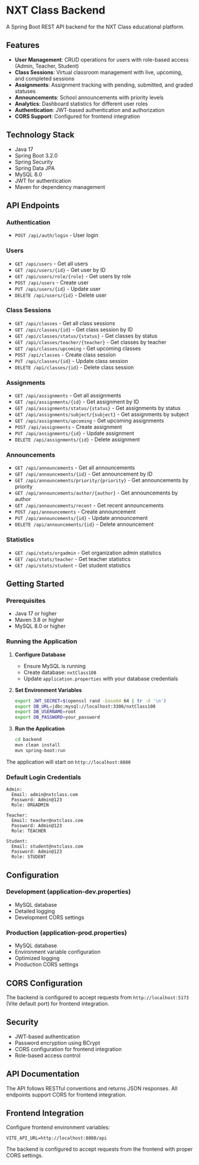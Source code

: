 # NXT Class Backend

A Spring Boot REST API backend for the NXT Class educational platform.

## Features

- **User Management**: CRUD operations for users with role-based access (Admin, Teacher, Student)
- **Class Sessions**: Virtual classroom management with live, upcoming, and completed sessions
- **Assignments**: Assignment tracking with pending, submitted, and graded statuses
- **Announcements**: School announcements with priority levels
- **Analytics**: Dashboard statistics for different user roles
- **Authentication**: JWT-based authentication and authorization
- **CORS Support**: Configured for frontend integration

## Technology Stack

- Java 17
- Spring Boot 3.2.0
- Spring Security
- Spring Data JPA
- MySQL 8.0
- JWT for authentication
- Maven for dependency management

## API Endpoints

### Authentication
- `POST /api/auth/login` - User login

### Users
- `GET /api/users` - Get all users
- `GET /api/users/{id}` - Get user by ID
- `GET /api/users/role/{role}` - Get users by role
- `POST /api/users` - Create user
- `PUT /api/users/{id}` - Update user
- `DELETE /api/users/{id}` - Delete user

### Class Sessions
- `GET /api/classes` - Get all class sessions
- `GET /api/classes/{id}` - Get class session by ID
- `GET /api/classes/status/{status}` - Get classes by status
- `GET /api/classes/teacher/{teacher}` - Get classes by teacher
- `GET /api/classes/upcoming` - Get upcoming classes
- `POST /api/classes` - Create class session
- `PUT /api/classes/{id}` - Update class session
- `DELETE /api/classes/{id}` - Delete class session

### Assignments
- `GET /api/assignments` - Get all assignments
- `GET /api/assignments/{id}` - Get assignment by ID
- `GET /api/assignments/status/{status}` - Get assignments by status
- `GET /api/assignments/subject/{subject}` - Get assignments by subject
- `GET /api/assignments/upcoming` - Get upcoming assignments
- `POST /api/assignments` - Create assignment
- `PUT /api/assignments/{id}` - Update assignment
- `DELETE /api/assignments/{id}` - Delete assignment

### Announcements
- `GET /api/announcements` - Get all announcements
- `GET /api/announcements/{id}` - Get announcement by ID
- `GET /api/announcements/priority/{priority}` - Get announcements by priority
- `GET /api/announcements/author/{author}` - Get announcements by author
- `GET /api/announcements/recent` - Get recent announcements
- `POST /api/announcements` - Create announcement
- `PUT /api/announcements/{id}` - Update announcement
- `DELETE /api/announcements/{id}` - Delete announcement

### Statistics
- `GET /api/stats/orgadmin` - Get organization admin statistics
- `GET /api/stats/teacher` - Get teacher statistics
- `GET /api/stats/student` - Get student statistics

## Getting Started

### Prerequisites

- Java 17 or higher
- Maven 3.8 or higher
- MySQL 8.0 or higher

### Running the Application

1. **Configure Database**
   - Ensure MySQL is running
   - Create database: `nxtClass108`
   - Update `application.properties` with your database credentials

2. **Set Environment Variables**
   ```bash
   export JWT_SECRET=$(openssl rand -base64 64 | tr -d '\n')
   export DB_URL=jdbc:mysql://localhost:3306/nxtClass108
   export DB_USERNAME=root
   export DB_PASSWORD=your_password
   ```

3. **Run the Application**
   ```bash
   cd backend
   mvn clean install
   mvn spring-boot:run
   ```

The application will start on `http://localhost:8080`

### Default Login Credentials

```
Admin:
  Email: admin@nxtclass.com
  Password: Admin@123
  Role: ORGADMIN

Teacher:
  Email: teacher@nxtclass.com
  Password: Admin@123
  Role: TEACHER

Student:
  Email: student@nxtclass.com
  Password: Admin@123
  Role: STUDENT
```

## Configuration

### Development (application-dev.properties)
- MySQL database
- Detailed logging
- Development CORS settings

### Production (application-prod.properties)
- MySQL database
- Environment variable configuration
- Optimized logging
- Production CORS settings

## CORS Configuration

The backend is configured to accept requests from `http://localhost:5173` (Vite default port) for frontend integration.

## Security

- JWT-based authentication
- Password encryption using BCrypt
- CORS configuration for frontend integration
- Role-based access control

## API Documentation

The API follows RESTful conventions and returns JSON responses. All endpoints support CORS for frontend integration.

## Frontend Integration

Configure frontend environment variables:
```env
VITE_API_URL=http://localhost:8080/api
```

The backend is configured to accept requests from the frontend with proper CORS settings.